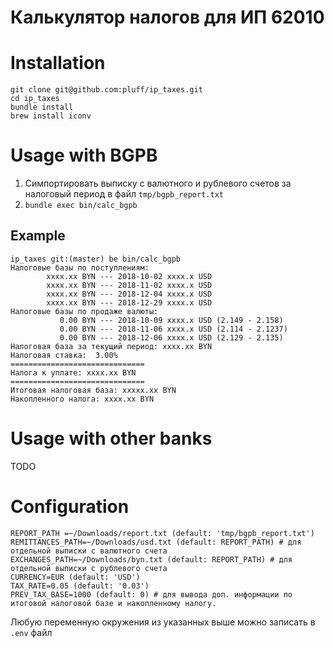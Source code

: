 # Калькулятор налогов для ИП 62010

# Installation

```
git clone git@github.com:pluff/ip_taxes.git
cd ip_taxes
bundle install
brew install iconv
```

# Usage with BGPB

1. Симпортировать выписку с валютного и рублевого счетов за налоговый период в файл `tmp/bgpb_report.txt`
1. `bundle exec bin/calc_bgpb`

## Example

```
ip_taxes git:(master) be bin/calc_bgpb
Налоговые базы по поступлениям:
        xxxx.xx BYN --- 2018-10-02 xxxx.x USD
        xxxx.xx BYN --- 2018-11-02 xxxx.x USD
        xxxx.xx BYN --- 2018-12-04 xxxx.x USD
        xxxx.xx BYN --- 2018-12-29 xxxx.x USD
Налоговые базы по продаже валюты:
           0.00 BYN --- 2018-10-09 xxxx.x USD (2.149 - 2.158)
           0.00 BYN --- 2018-11-06 xxxx.x USD (2.114 - 2.1237)
           0.00 BYN --- 2018-12-06 xxxx.x USD (2.129 - 2.135)
Налоговая база за текущий период: xxxx.xx BYN
Налоговая ставка:  3.00%
==============================
Налога к уплате: xxxx.xx BYN
==============================
Итоговая налоговая база: xxxxx.xx BYN
Накопленного налога: xxxx.xx BYN
```

# Usage with other banks

TODO

# Configuration

```
REPORT_PATH =~/Downloads/report.txt (default: 'tmp/bgpb_report.txt')
REMITTANCES_PATH=~/Downloads/usd.txt (default: REPORT_PATH) # для отдельной выписки с валютного счета
EXCHANGES_PATH=~/Downloads/byn.txt (default: REPORT_PATH) # для отдельной выписки с рублевого счета
CURRENCY=EUR (default: 'USD')
TAX_RATE=0.05 (default: '0.03')
PREV_TAX_BASE=1000 (default: 0) # для вывода доп. информации по итоговой налоговой базе и накопленному налогу.
```

Любую переменную окружения из указанных выше можно записать в `.env` файл
